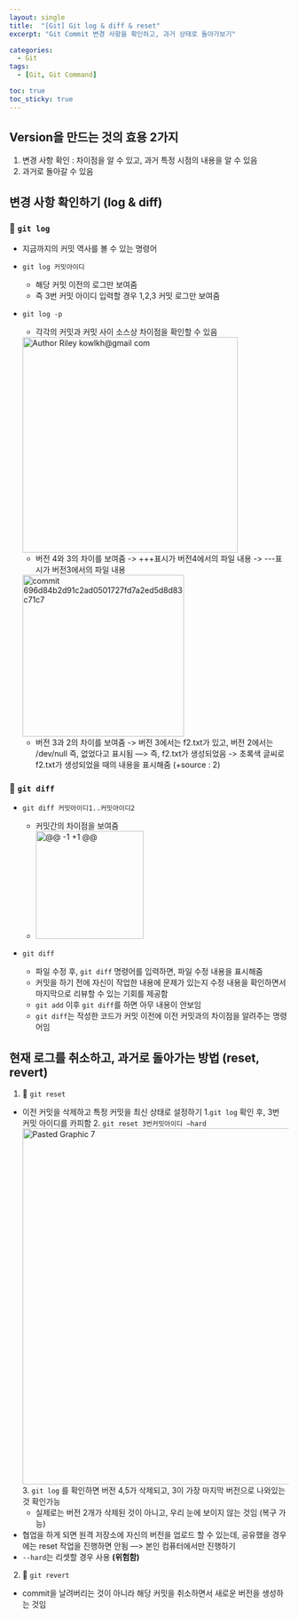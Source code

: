 ```yaml
---
layout: single
title:  "[Git] Git log & diff & reset"
excerpt: "Git Commit 변경 사항을 확인하고, 과거 상태로 돌아가보기"

categories:
  - Git
tags:
  - [Git, Git Command]

toc: true
toc_sticky: true
---
```


## Version을 만드는 것의 효용 2가지
1. 변경 사항 확인 : 차이점을 알 수 있고, 과거 특정 시점의 내용을 알 수 있음
2. 과거로 돌아갈 수 있음

## 변경 사항 확인하기 (log & diff)
### 💫 `git log`
- 지금까지의 커밋 역사를 볼 수 있는 명령어
- `git log 커밋아이디`
    - 해당 커밋 이전의 로그만 보여줌
    - 즉 3번 커밋 아이디 입력할 경우 1,2,3 커밋 로그만 보여줌
- `git log -p`
    - 각각의 커밋과 커밋 사이 소스상 차이점을 확인할 수 있음
    <img width="388" alt="Author Riley kowlkh@gmail com" src="https://user-images.githubusercontent.com/100764055/156709234-fea7c449-26d6-48c1-8db6-e831253182d8.png">
    
    - 버전 4와 3의 차이를 보여줌
        -> +++표시가 버전4에서의 파일 내용
        -> ---표시가 버전3에서의 파일 내용
        
    <img width="291" alt="commit 696d84b2d91c2ad0501727fd7a2ed5d8d83c71c7" src="https://user-images.githubusercontent.com/100764055/156709290-f33f7359-1f5e-4dee-9293-25e327464f4d.png">
    
    - 버전 3과 2의 차이를 보여줌
        -> 버전 3에서는 f2.txt가 있고, 버전 2에서는 /dev/null 즉, 없었다고 표시됨 —> 즉, f2.txt가 생성되었음
        -> 초록색 글씨로 f2.txt가 생성되었을 때의 내용을 표시해줌 (+source : 2)

### 💫 `git diff`
- `git diff 커밋아이디1..커밋아이디2`
    - 커밋간의 차이점을 보여줌
    - <img width="194" alt="@@ -1 +1 @@" src="https://user-images.githubusercontent.com/100764055/156709375-320bd259-f189-43fe-b9c6-a2e0d21c4df9.png">

- `git diff`
    - 파일 수정 후, `git diff` 명령어를 입력하면, 파일 수정 내용을 표시해줌
    - 커밋을 하기 전에 자신이 작업한 내용에 문제가 있는지 수정 내용을 확인하면서 마지막으로 리뷰할 수 있는 기회를 제공함
    - `git add` 이후 `git diff`를 하면 아무 내용이 안보임
    - `git diff`는 작성한 코드가 커밋 이전에 이전 커밋과의 차이점을 알려주는 명령어임

## 현재 로그를 취소하고, 과거로 돌아가는 방법 (reset, revert)
1. 💫 `git reset` 
- 이전 커밋을 삭제하고 특정 커밋을 최신 상태로 설정하기
  1.`git log` 확인 후, 3번 커밋 아이디를 카피함
  2. `git reset 3번커밋아이디 —hard`
  <img width="641" alt="Pasted Graphic 7" src="https://user-images.githubusercontent.com/100764055/156709183-5934ba3c-84c0-4eaf-b42f-86c022b24c3b.png">
  3. `git log` 를 확인하면 버전 4,5가 삭제되고, 3이 가장 마지막 버전으로 나와있는 것 확인가능
    - 실제로는 버전 2개가 삭제된 것이 아니고, 우리 눈에 보이지 않는 것임 (복구 가능)
- 협업을 하게 되면 원격 저장소에 자신의 버전을 업로드 할 수 있는데, 공유했을 경우에는 reset 작업을 진행하면 안됨 —> 본인 컴퓨터에서만 진행하기
- `--hard`는 리셋할 경우 사용 **(위험함)**

2. 💫 `git revert`
- commit을 날려버리는 것이 아니라 해당 커밋을 취소하면서 새로운 버전을 생성하는 것임


